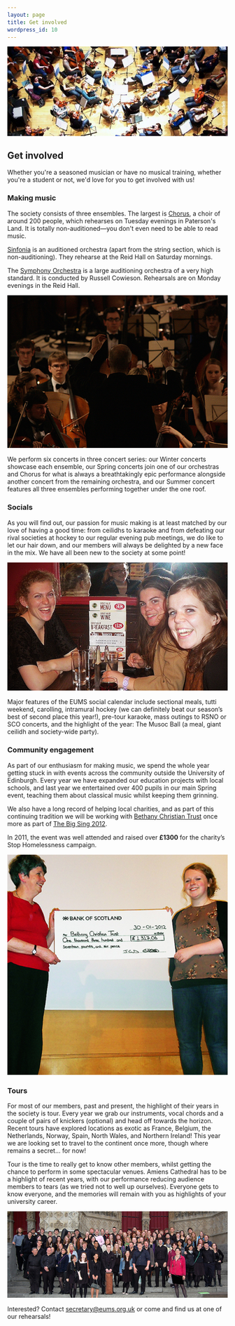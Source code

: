 ```yaml
---
layout: page
title: Get involved
wordpress_id: 10
---
```


![EUMS members, hard at work in rehearsal](/assets/img/rehearsal.jpg)

## Get involved

Whether you're a seasoned musician or have no musical training, whether you're
a student or not, we'd love for you to get involved with us!

### Making music

The society consists of three ensembles. The largest is [Chorus](/chorus/), a
choir of around 200 people, which rehearses on Tuesday evenings in Paterson's
Land. It is totally non-auditioned&mdash;you don't even need to be able to read
music.

[Sinfonia](/sinfonia/) is an auditioned orchestra (apart from the string
section, which is non-auditioning). They rehearse at the Reid Hall on Saturday
mornings.

The [Symphony Orchestra](/symphony-orchestra/) is a large auditioning orchestra
of a very high standard. It is conducted by Russell Cowieson. Rehearsals are on
Monday evenings in the Reid Hall.

![Russell Cowieson guides EUMS Symphony Orchestra](/assets/img/concerts/russell-conducting-at-greyfriars.jpg "Russell Cowieson guides EUMS Symphony Orchestra")

We perform six concerts in three concert series: our Winter concerts showcase
each ensemble, our Spring concerts join one of our orchestras and Chorus for
what is always a breathtakingly epic performance alongside another concert from
the remaining orchestra, and our Summer concert features all three ensembles
performing together under the one roof.

### Socials

As you will find out, our passion for music making is at least matched by our
love of having a good time: from ceilidhs to karaoke and from defeating our
rival societies at hockey to our regular evening pub meetings, we do like to
let our hair down, and our members will always be delighted by a new face in
the mix. We have all been new to the society at some point!

![Always a smiling face when a camera appears&hellip;](/assets/img/socials/pub.jpg "Always a smiling face when a camera appears&hellip;")

Major features of the EUMS social calendar include sectional meals, tutti
weekend, carolling, intramural hockey (we can definitely beat our season’s best
of second place this year!), pre-tour karaoke, mass outings to RSNO or SCO
concerts, and the highlight of the year: The Musoc Ball (a meal, giant ceilidh
and society-wide party).

### Community engagement

As part of our enthusiasm for making music, we spend the whole year getting
stuck in with events across the community outside the University of Edinburgh.
Every year we have expanded our education projects with local schools, and last
year we entertained over 400 pupils in our main Spring event, teaching them
about classical music whilst keeping them grinning.

We also have a long record of helping local charities, and as part of this
continuing tradition we will be working with [Bethany Christian Trust](http://www.bethanychristiantrust.com/)
once more as part of [The Big Sing 2012](/blog/2012/big-sing/).

In 2011, the event was well attended and raised over **£1300** for the charity’s
Stop Homelessness campaign.

![The Big Sing cheque handover](/assets/img/big-sing/2011-cheque.jpg "The Big Sing cheque handover")

### Tours

For most of our members, past and present, the highlight of their years in the
society is tour. Every year we grab our instruments, vocal chords and a couple
of pairs of knickers (optional) and head off towards the horizon. Recent tours
have explored locations as exotic as France, Belgium, the Netherlands, Norway,
Spain, North Wales, and Northern Ireland! This year we are looking set to
travel to the continent once more, though where remains a secret… for now!

Tour is the time to really get to know other members, whilst getting the chance
to perform in some spectacular venues. Amiens Cathedral has to be a highlight
of recent years, with our performance reducing audience members to tears (as we
tried not to well up ourselves). Everyone gets to know everyone, and the
memories will remain with you as highlights of your university career.

![A final gathering outside Amiens Cathedral](/assets/img/tours/amiens-cathedral.jpg "A final gathering outside Amiens Cathedral")

Interested? Contact [secretary@eums.org.uk](mailto:secretary@eums.org.uk) or
come and find us at one of our rehearsals!
